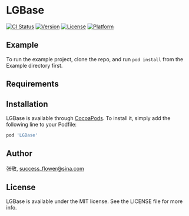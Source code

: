# LGBase

[![CI Status](https://img.shields.io/travis/张敬/LGBase.svg?style=flat)](https://travis-ci.org/张敬/LGBase)
[![Version](https://img.shields.io/cocoapods/v/LGBase.svg?style=flat)](https://cocoapods.org/pods/LGBase)
[![License](https://img.shields.io/cocoapods/l/LGBase.svg?style=flat)](https://cocoapods.org/pods/LGBase)
[![Platform](https://img.shields.io/cocoapods/p/LGBase.svg?style=flat)](https://cocoapods.org/pods/LGBase)

## Example

To run the example project, clone the repo, and run `pod install` from the Example directory first.

## Requirements

## Installation

LGBase is available through [CocoaPods](https://cocoapods.org). To install
it, simply add the following line to your Podfile:

```ruby
pod 'LGBase'
```

## Author

张敬, success_flower@sina.com

## License

LGBase is available under the MIT license. See the LICENSE file for more info.
